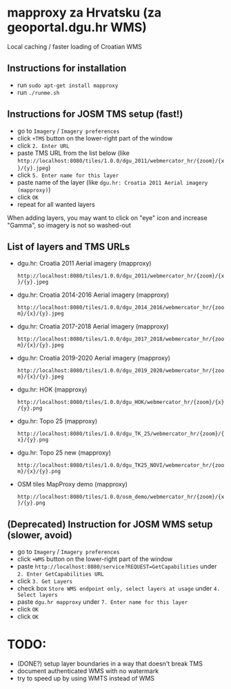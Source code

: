 # mapproxy za Hrvatsku (za geoportal.dgu.hr WMS)

Local caching / faster loading of Croatian WMS

## Instructions for installation

- run `sudo apt-get install mapproxy`
- run `./runme.sh`

## Instructions for JOSM TMS setup (fast!)
- go to `Imagery` / `Imagery preferences`
- click `+TMS` button on the lower-right part of the window
- click `2. Enter URL`
- paste TMS URL from the list below (like `http://localhost:8080/tiles/1.0.0/dgu_2011/webmercator_hr/{zoom}/{x}/{y}.jpeg`)
- click `5. Enter name for this layer`
- paste name of the layer (like `dgu.hr: Croatia 2011 Aerial imagery (mapproxy)`)
- click `OK`
- repeat for all wanted layers

When adding layers, you may want to click on "eye" icon and increase "Gamma", so imagery is not so washed-out

## List of layers and TMS URLs

- dgu.hr: Croatia 2011 Aerial imagery (mapproxy)

  `http://localhost:8080/tiles/1.0.0/dgu_2011/webmercator_hr/{zoom}/{x}/{y}.jpeg`
  
- dgu.hr: Croatia 2014-2016 Aerial imagery (mapproxy)

  `http://localhost:8080/tiles/1.0.0/dgu_2014_2016/webmercator_hr/{zoom}/{x}/{y}.jpeg`
  
- dgu.hr: Croatia 2017-2018 Aerial imagery (mapproxy)

  `http://localhost:8080/tiles/1.0.0/dgu_2017_2018/webmercator_hr/{zoom}/{x}/{y}.jpeg`
  
- dgu.hr: Croatia 2019-2020 Aerial imagery (mapproxy)

  `http://localhost:8080/tiles/1.0.0/dgu_2019_2020/webmercator_hr/{zoom}/{x}/{y}.jpeg`
  
- dgu.hr: HOK (mapproxy)

  `http://localhost:8080/tiles/1.0.0/dgu_HOK/webmercator_hr/{zoom}/{x}/{y}.png`
  
- dgu.hr: Topo 25 (mapproxy)

  `http://localhost:8080/tiles/1.0.0/dgu_TK_25/webmercator_hr/{zoom}/{x}/{y}.png`
  
- dgu.hr: Topo 25 new (mapproxy)

  `http://localhost:8080/tiles/1.0.0/dgu_TK25_NOVI/webmercator_hr/{zoom}/{x}/{y}.png`
  
- OSM tiles MapProxy demo (mapproxy)

  `http://localhost:8080/tiles/1.0.0/osm_demo/webmercator_hr/{zoom}/{x}/{y}.png`



## (Deprecated) Instruction for JOSM WMS setup (slower, avoid)
- go to `Imagery` / `Imagery preferences`
- click `+WMS` button on the lower-right part of the window
- paste `http://localhost:8080/service?REQUEST=GetCapabilities` under `2. Enter GetCapabilities URL`
- click `3. Get Layers`
- check box `Store WMS endpoint only, select layers at usage` under `4. Select layers`
- paste `dgu.hr mapproxy` under `7. Enter name for this layer`
- click `OK`
- click `OK`

# TODO:
- (DONE?) setup layer boundaries in a way that doesn't break TMS
- document authenticated WMS with no watermark
- try to speed up by using WMTS instead of WMS
